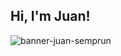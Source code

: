## Hi, I'm Juan! 

![banner-juan-semprun](https://user-images.githubusercontent.com/33623712/169668946-045a5aa3-8225-4383-9119-7ba98686e95c.gif)

